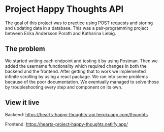 # Project Happy Thoughts API

The goal of this project was to practice using POST requests and storing and updating data in a database. This was a pair-programming project between Erika Andersson Porath and Katharina Liebig.

## The problem

We started writing each endpoint and testing it by using Postman. Then we added the username functionality which required changes in both the backend and the frontend. After getting that to work we implemented infinite scrolling by using a react package. We ran into some problems because of the poor documentation. We eventually managed to solve those by troubleshooting every step and component on its own.

## View it live

Backend: https://hearts-happy-thoughts-api.herokuapp.com/thoughts

Frontend: https://hearts-project-happy-thoughts.netlify.app/
